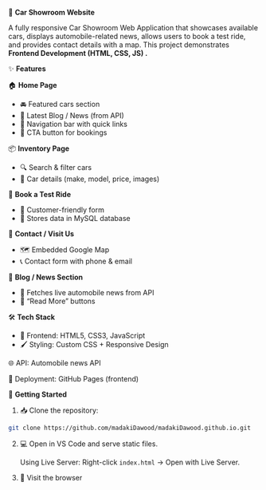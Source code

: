 🚗 **Car Showroom Website**

A fully responsive Car Showroom Web Application that showcases available cars, displays automobile-related news, allows users to book a test ride, and provides contact details with a map. This project demonstrates **Frontend Development (HTML, CSS, JS)
.**

✨ **Features**

🏠 **Home Page**

   - 🚘 Featured cars section
   - 📰 Latest Blog / News (from API)
   - 📌 Navigation bar with quick links
   -  🎯 CTA button for bookings

📦 **Inventory Page**

  - 🔍 Search & filter cars
  -  📑 Car details (make, model, price, images)

📝 **Book a Test Ride**

   - 📧 Customer-friendly form
   -  💾 Stores data in MySQL database

 📍 **Contact / Visit Us**
   - 🗺️ Embedded Google Map
   -  📞 Contact form with phone & email

📰 **Blog / News Section**
   - 🔗 Fetches live automobile news from API
   -  📖 “Read More” buttons

  🛠️ **Tech Stack**
   - 🎨 Frontend: HTML5, CSS3, JavaScript
   -  🖌 Styling: Custom CSS + Responsive Design

🌐 API: Automobile news API

🚀 Deployment: GitHub Pages (frontend)

🚀 **Getting Started**

1. 📥 Clone the repository:

```bash
git clone https://github.com/madakiDawood/madakiDawood.github.io.git
```

2. 💻 Open in VS Code and serve static files.

    Using Live Server: Right-click `index.html` → Open with Live Server.

3. 🎉 Visit the browser
